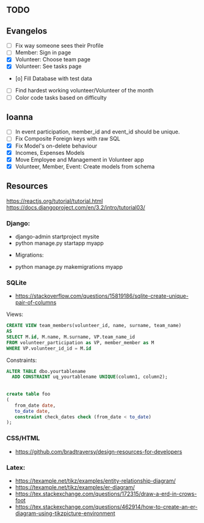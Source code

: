 ## TODO

## Evangelos
- [ ] Fix way someone sees their Profile
- [ ] Member: Sign in page
- [X] Volunteer: Choose team page
- [X] Volunteer: See tasks page
- [o] Fill Database with test data
- [ ] Find hardest working volunteer/Volunteer of the month
- [ ] Color code tasks based on difficulty

## Ioanna
- [ ] In event participation, member_id and event_id should be unique.
- [ ] Fix Composite Foreign keys with raw SQL
- [X] Fix Model's on-delete behaviour
- [X] Incomes, Expenses Models
- [X] Move Employee and Management in Volunteer app
- [X] Volunteer, Member, Event: Create models from schema

## Resources

https://reactjs.org/tutorial/tutorial.html
https://docs.djangoproject.com/en/3.2/intro/tutorial03/

### Django:

* django-admin startproject mysite
* python manage.py startapp myapp

- Migrations:

* python manage.py makemigrations myapp

### SQLite

* https://stackoverflow.com/questions/15819186/sqlite-create-unique-pair-of-columns

Views: 

```sql
CREATE VIEW team_members(volunteer_id, name, surname, team_name)
AS 
SELECT M.id, M.name, M.surname, VP.team_name_id
FROM volunteer_participation as VP, member_member as M
WHERE VP.volunteer_id_id = M.id
```

Constraints: 

```sql
ALTER TABLE dbo.yourtablename
  ADD CONSTRAINT uq_yourtablename UNIQUE(column1, column2);
  
  
create table foo
(
   from_date date,
   to_date date,
   constraint check_dates check (from_date < to_date)
);
```

### CSS/HTML

* https://github.com/bradtraversy/design-resources-for-developers

### Latex:

* https://texample.net/tikz/examples/entity-relationship-diagram/
* https://texample.net/tikz/examples/er-diagram/
* https://tex.stackexchange.com/questions/172315/draw-a-erd-in-crows-foot
* https://tex.stackexchange.com/questions/462914/how-to-create-an-er-diagram-using-tikzpicture-environment
